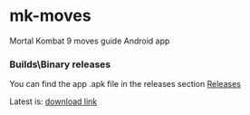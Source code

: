 mk-moves
========

Mortal Kombat 9 moves guide Android app

### Builds\Binary releases

You can find the app .apk file in the releases section [Releases](https://github.com/pablote/mk-moves/releases)

Latest is: [download link](https://github.com/pablote/mk-moves/releases/download/v1.24.1/MkMoves.apk)
